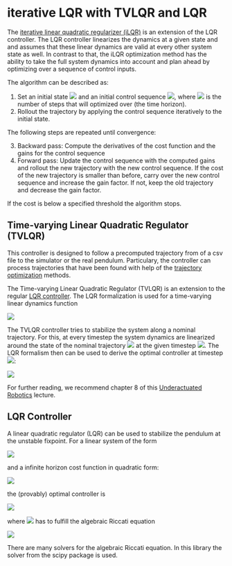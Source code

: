 # iterative LQR with TVLQR and LQR

The [iterative linear quadratic regularizer (iLQR)](https://ieeexplore.ieee.org/abstract/document/6907001) is an extension of the LQR controller. The LQR controller linearizes the dynamics at a given state and and assumes that these linear dynamics are valid at every other system state as well. In contrast to that, the iLQR optimization method has the ability to take the full system dynamics into account and plan ahead by optimizing over a sequence of control inputs.

The algorithm can be described as:

1. Set an initial state <img src="https://render.githubusercontent.com/render/math?math=x_0"> and an initial control sequence <img src="https://render.githubusercontent.com/render/math?math=\mathbf{U} = [u_0, u_1, ..., u_{N-1}]">, where <img src="https://render.githubusercontent.com/render/math?math=N"> is the number of steps that will optimized over (the time horizon).
2. Rollout the trajectory by applying the control sequence iteratively to the initial state.

The following steps are repeated until convergence:

3. Backward pass: Compute the derivatives of the cost function and the gains for the control sequence
4. Forward pass: Update the control sequence with the computed gains and rollout the new trajectory with the new control sequence. If the cost of the new trajectory is smaller than before, carry over the new control sequence and increase the gain factor. If not, keep the old trajectory and decrease the gain factor.

If the cost is below a specified threshold the algorithm stops.

## Time-varying Linear Quadratic Regulator (TVLQR)

This controller is designed to follow a precomputed trajectory
 from of a csv file to the simulator or the real pendulum. Particulary, the controller can process trajectories that have been found with help of the [trajectory optimization](https://github.com/dfki-ric-underactuated-lab/torque_limited_simple_pendulum/tree/master/software/python/simple_pendulum/trajectory_optimization) methods.

The Time-varying Linear Quadratic Regulator (TVLQR) is an extension to the regular [LQR controller](https://github.com/dfki-ric-underactuated-lab/torque_limited_simple_pendulum/tree/master/software/python/simple_pendulum/controllers/lqr). The LQR formalization is used for a time-varying linear dynamics function

<img src="https://render.githubusercontent.com/render/math?math=\dot{\mathbf{x}} =  \mathbf{A}(t)\mathbf{x} %2B \mathbf{B}(t)\mathbf{u}">

The TVLQR controller tries to stabilize the system along a nominal trajectory. For this, at every timestep the system dynamics are linearized around the state of the nominal trajectory <img src="https://render.githubusercontent.com/render/math?math=\mathbf{x}_0(t), \mathbf{u}_0(t)"> at the given timestep <img src="https://render.githubusercontent.com/render/math?math=t">. The LQR formalism then can be used to derive the optimal controller at timestep <img src="https://render.githubusercontent.com/render/math?math=t">:

<img src="https://render.githubusercontent.com/render/math?math=u(\mathbf{x}) = \mathbf{u}_0(t) - \mathbf{K}(t) \left( \mathbf{x} - \mathbf{x}_0(t)\right)">

For further reading, we recommend chapter 8 of this [Underactuated Robotics](http://underactuated.mit.edu/) lecture.


## LQR Controller

A linear quadratic regulator (LQR) can be used to stabilize the pendulum at the unstable fixpoint. For a linear system of the form

<img src="https://render.githubusercontent.com/render/math?math=\dot{\mathbf{x}} =  \mathbf{A}\mathbf{x} %2B \mathbf{B}\mathbf{u}">

and a infinite horizon cost function in quadratic form:

<img src="https://render.githubusercontent.com/render/math?math=J = \int_0^{\infty} \left( \mathbf{x}^T \mathbf{Q}\mathbf{x} %2B \mathbf{u}^T \mathbf{R} \mathbf{u} \right)\text{d}t, \quad \mathbf{Q} = \mathbf{Q} \succeq 0, \, \mathbf{R} = \mathbf{R} \succeq 0">

the (provably) optimal controller is

<img src="https://render.githubusercontent.com/render/math?math=u(\mathbf{x}) = -\mathbf{R}^{-1}\mathbf{B}^{T}\mathbf{S} \mathbf{x} = -\mathbf{K} \mathbf{x}">

where <img src="https://render.githubusercontent.com/render/math?math=\mathbf{S}"> has to fulfill the algebraic Riccati equation

<img src="https://render.githubusercontent.com/render/math?math=\mathbf{SA} %2B \mathbf{A}^{T}\mathbf{S} - \mathbf{SBR}^{-1}\mathbf{B}\mathbf{S} %2B \mathbf{Q} = 0.">

There are many solvers for the algebraic Riccati equation. In this library the solver from the scipy package is used.
